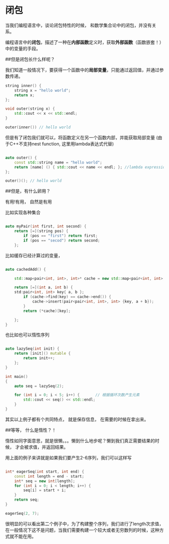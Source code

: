 # 闭包

当我们编程语言中，谈论闭包特性的时候， 和数学集合论中的闭包，并没有关系。

编程语言中的**闭包**，描述了一种在**内部函数**定义时，获取**外部函数**（函数嵌套！）中的变量的手段。

##但是闭包长什么样呢？

我们知道一般情况下，要获得一个函数中的**局部变量**，只能通过返回值，并通过参数传递。

```c++
string inner() {
    string x = "hello world";
    return x;
};

void outer(string x) {
	std::cout << x << std::endl;
}

outer(inner()) // hello world
```

但是有了闭包我们就可以，将函数定义在另一个函数内部，并能获取局部变量
(由于C++不支持nest function, 这里用lambda表达式代替)

```c++

auto outer() {
	const std::string name = "hello world";
	return [name] () { std::cout << name << endl; }; //lambda expression
};

outer()(); // hello world
```

##但是，有什么卵用？

有用!有用， 自然是有用

比如实现各种集合
```c++

auto myPair(int first, int second) {
	return [=](string pos) {
		if (pos == "first") return first;
		if (pos == "secod") return second;
	};

```

比如缓存已经计算过的变量，

```c++

auto cachedAdd() {

	std::map<pair<int, int>, int>* cache = new std::map<pair<int, int>, int>;

	return [=](int a, int b) {
	std:pair<int, int> key{ a, b };
		if (cache->find(key) == cache->end()) {
			cache->insert(pair<pair<int, int>, int> {key, a + b});
		}
		return (*cache)[key];

	};
}

```

也比如也可以惰性序列

```c++

auto lazySeq(int init) {
	return [init]() mutable {
		return init++;
	};
}

int main()
{
	auto seq = lazySeq(2);

	for (int i = 0; i < 5; i++) {       // 根据循环次数产生元素
		std::cout << seq() << std::endl;
	}
}

```

其实以上例子都有个共同特点， 就是保存信息， 在需要的时候在拿出来。


##等等， 什么是惰性？！

惰性如同字面意思，就是很懒。。。懒到什么地步呢？懒到我们真正需要结果的时候，
才会被求值，并返回结果。


用上面的例子来讲就是如果我们要产生2-6序列，我们可以这样写

```c++

int* eagerSeq(int start, int end) {
	const int length = end - start;
	int* seq = new int[length];
    for (int i = 0; i < length; i++) {
		seq[i] = start + i;
	}
	return seq;
}

eagerSeq(2, 7);
```

很明显的可以看出第二个例子中，为了构建整个序列，我们进行了length次求值，
在一般情况下这不是问题，当我们需要构建一个较大或者无穷数列的时候，这种方式就不能在用。